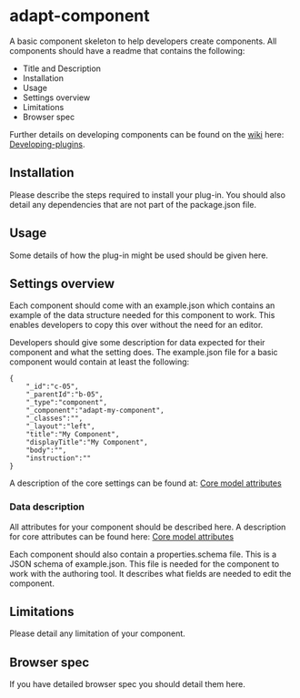 # adapt-component


A basic component skeleton to help developers create components. All components should have a readme that contains the following:

* Title and Description
* Installation
* Usage
* Settings overview
* Limitations
* Browser spec

Further details on developing components can be found on the [wiki](https://github.com/adaptlearning/adapt_framework/wiki) here: [Developing-plugins](https://github.com/adaptlearning/adapt_framework/wiki/Developers-guide:-components).

## Installation

Please describe the steps required to install your plug-in. You should also detail any dependencies that are not part of the package.json file.


## Usage

Some details of how the plug-in might be used should be given here.


## Settings overview

Each component should come with an example.json which contains an example of the data structure needed for this component to work. This enables developers to copy this over without the need for an editor. 

Developers should give some description for data expected for their component and what the setting does. The example.json file for a basic component would contain at least the following:

```
{
    "_id":"c-05",
    "_parentId":"b-05",
    "_type":"component",
    "_component":"adapt-my-component",
    "_classes":"",
    "_layout":"left",
    "title":"My Component",
    "displayTitle":"My Component",
    "body":"",
    "instruction":""
}
```
A description of the core settings can be found at: [Core model attributes](https://github.com/adaptlearning/adapt_framework/wiki/Core-model-attributes)


### Data description

All attributes for your component should be described here. A description for core attributes can be found here: [Core model attributes](https://github.com/adaptlearning/adapt_framework/wiki/Core-model-attributes)


Each component should also contain a properties.schema file. This is a JSON schema of example.json. This file is needed for the component to work with the authoring tool. It describes what fields are needed to edit the component. 

## Limitations

Please detail any limitation of your component.

## Browser spec

If you have detailed browser spec you should detail them here.
